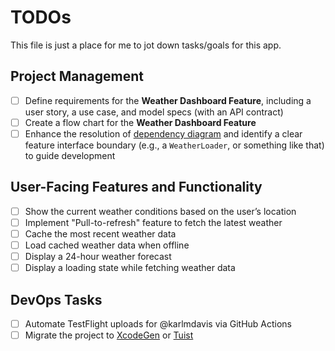 # TODOs

This file is just a place for me to jot down tasks/goals for this app.

## Project Management

- [ ] Define requirements for the **Weather Dashboard Feature**, including a user story, a use
  case, and model specs (with an API contract)
- [ ] Create a flow chart for the **Weather Dashboard Feature**
- [ ] Enhance the resolution of [dependency diagram](../dependency-diagram.svg) and identify a
  clear feature interface boundary (e.g., a `WeatherLoader`, or something like that) to guide
  development

## User-Facing Features and Functionality

- [ ] Show the current weather conditions based on the user’s location
- [ ] Implement "Pull-to-refresh" feature to fetch the latest weather
- [ ] Cache the most recent weather data
- [ ] Load cached weather data when offline
- [ ] Display a 24-hour weather forecast
- [ ] Display a loading state while fetching weather data

## DevOps Tasks

- [ ] Automate TestFlight uploads for @karlmdavis via GitHub Actions
- [ ] Migrate the project to [XcodeGen](https://github.com/yonaskolb/XcodeGen) or [Tuist](https://docs.tuist.io/en/guides/start/migrate/xcode-project)
